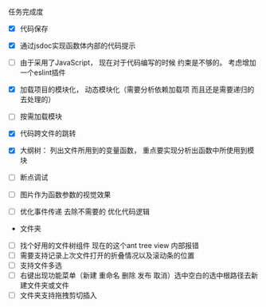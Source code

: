 任务完成度
- [x] 代码保存
- [x] 通过jsdoc实现函数体内部的代码提示
- [ ] 由于采用了JavaScript， 现在对于代码编写的时候 约束是不够的。 考虑增加一个eslint插件
- [x] 加载项目的模块化， 动态模块化（需要分析依赖加载项 而且还是需要递归的去处理的）
- [ ] 按需加载模块 
- [x] 代码跨文件的跳转
- [x] 大纲树： 列出文件所用到的变量函数， 重点要实现分析出函数中所使用到模块
- [ ] 断点调试
- [ ] 图片作为函数参数的视觉效果
- [ ] 优化事件传递 去除不需要的 优化代码逻辑


- 文件夹
- [ ] 找个好用的文件树组件 现在的这个ant tree view 内部报错
- [ ] 需要支持记录上次文件打开的折叠情况以及滚动条的位置
- [ ] 支持文件多选 
- [ ] 右键出现功能菜单（新建 重命名 删除 发布 取消）选中空白的选中根路径去新建文件夹或文件
- [ ] 文件夹支持拖拽剪切插入
